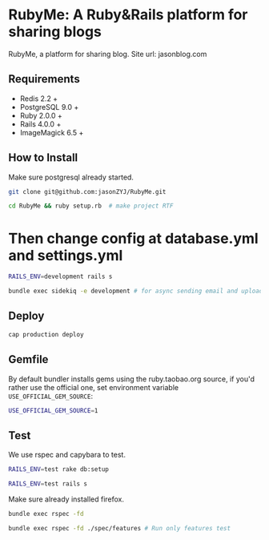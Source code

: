 RubyMe: A Ruby&Rails platform for sharing blogs
=======

RubyMe, a platform for sharing blog. Site url: jasonblog.com

## Requirements

* Redis 2.2 +
* PostgreSQL 9.0 +
* Ruby 2.0.0 +
* Rails 4.0.0 +
* ImageMagick 6.5 +

## How to Install

Make sure postgresql already started.
```bash
git clone git@github.com:jasonZYJ/RubyMe.git

cd RubyMe && ruby setup.rb  # make project RTF
```
# Then change config at database.yml and settings.yml
```bash
RAILS_ENV=development rails s

bundle exec sidekiq -e development # for async sending email and uploading
```

## Deploy

```bash
cap production deploy
```

## Gemfile

By default bundler installs gems using the ruby.taobao.org source,
if you'd rather use the official one, set environment variable `USE_OFFICIAL_GEM_SOURCE`:

```bash
USE_OFFICIAL_GEM_SOURCE=1
```

## Test

We use rspec and capybara to test.
```bash
RAILS_ENV=test rake db:setup

RAILS_ENV=test rails s
```

Make sure already installed firefox.
```bash
bundle exec rspec -fd

bundle exec rspec -fd ./spec/features # Run only features test
```



